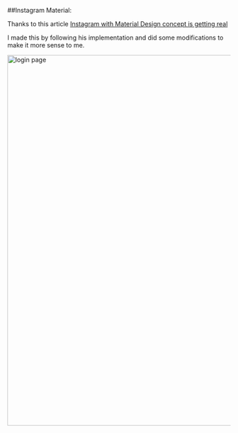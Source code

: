 ##Instagram Material:

Thanks to this article
[Instagram with Material Design concept is getting real](http://frogermcs.github.io/Instagram-with-Material-Design-concept-is-getting-real/)

I made this by following his implementation and did some modifications to make it more sense to me.

<img src="https://github.com/LLin233/Le_CodePath/blob/master/MaterialDesign/pics/instagram.gif" alt="login page" height="838" width="516">

